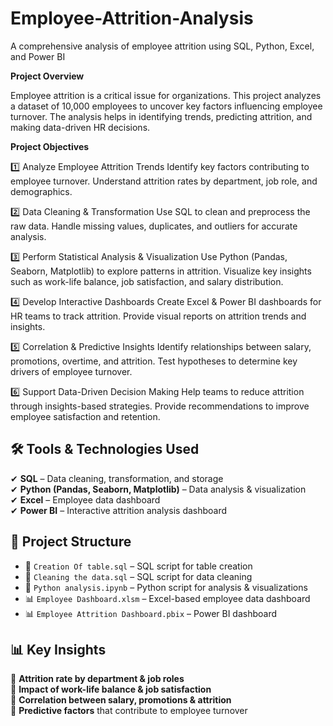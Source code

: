 # **Employee-Attrition-Analysis**

A comprehensive analysis of employee attrition using SQL, Python, Excel, and Power BI

**Project Overview**

Employee attrition is a critical issue for organizations. This project analyzes a dataset of 10,000 employees to uncover key factors influencing employee turnover.
The analysis helps in identifying trends, predicting attrition, and making data-driven HR decisions.

**Project Objectives**

1️⃣ Analyze Employee Attrition Trends
Identify key factors contributing to employee turnover.
Understand attrition rates by department, job role, and demographics.

2️⃣ Data Cleaning & Transformation
Use SQL to clean and preprocess the raw data.
Handle missing values, duplicates, and outliers for accurate analysis.

3️⃣ Perform Statistical Analysis & Visualization
Use Python (Pandas, Seaborn, Matplotlib) to explore patterns in attrition.
Visualize key insights such as work-life balance, job satisfaction, and salary distribution.

4️⃣ Develop Interactive Dashboards
Create Excel & Power BI dashboards for HR teams to track attrition.
Provide visual reports on attrition trends and insights.

5️⃣ Correlation & Predictive Insights
Identify relationships between salary, promotions, overtime, and attrition.
Test hypotheses to determine key drivers of employee turnover.

6️⃣ Support Data-Driven Decision Making
Help teams to reduce attrition through insights-based strategies.
Provide recommendations to improve employee satisfaction and retention.

## 🛠 Tools & Technologies Used 
✔ **SQL** – Data cleaning, transformation, and storage  
✔ **Python (Pandas, Seaborn, Matplotlib)** – Data analysis & visualization  
✔ **Excel** – Employee data dashboard  
✔ **Power BI** – Interactive attrition analysis dashboard 
## 📂 Project Structure  

- 📜 `Creation Of table.sql` – SQL script for table creation  
- 📜 `Cleaning the data.sql` – SQL script for data cleaning
- 📜 `Python analysis.ipynb` – Python script for analysis & visualizations
- 📊 `Employee Dashboard.xlsm` – Excel-based employee data dashboard  
- 📊 `Employee Attrition Dashboard.pbix` – Power BI dashboard  
## 📊 Key Insights  
🔹 **Attrition rate by department & job roles**  
🔹 **Impact of work-life balance & job satisfaction**  
🔹 **Correlation between salary, promotions & attrition**  
🔹 **Predictive factors** that contribute to employee turnover  
